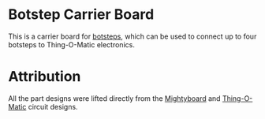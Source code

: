 # Botstep Carrier Board
This is a carrier board for [botsteps](http://www.thingiverse.com/thing:16059), which can be used to connect up to four botsteps to Thing-O-Matic electronics.

# Attribution
All the part designs were lifted directly from the [Mightyboard](http://www.thingiverse.com/thing:16058) and [Thing-O-Matic](http://www.thingiverse.com/thing:4968) circuit designs.
